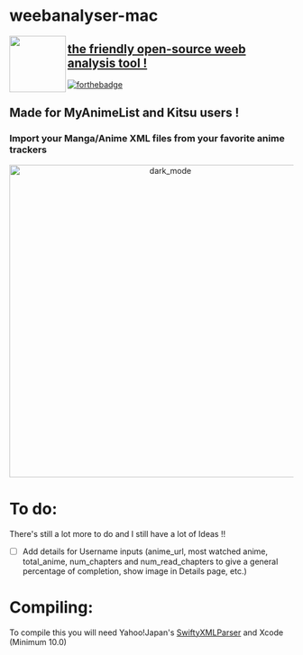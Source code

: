 # weebanalyser-mac
<img align="left" width="100" height="100" src="https://github.com/Yaroster/yarodsgn/Logo_weebanalyser_2.0.png">

## [the friendly open-source weeb analysis tool !](https://github.com/Yaroster/weebanalyser/releases)
[![forthebadge](https://forthebadge.com/images/badges/made-with-swift.svg)](https://forthebadge.com)

## Made for MyAnimeList and Kitsu users !
### Import your Manga/Anime XML files from your favorite anime trackers
<p align="center">
<img width="555" alt="dark_mode" src="https://github.com/Yaroster/weebanalyser/blob/master/wa_scr.png">

# To do:
There's still a lot more to do and I still have a lot of Ideas !!
- [ ] Add details for Username inputs (anime_url, most watched anime, total_anime, num_chapters and num_read_chapters to give a general percentage of completion, show image in Details page, etc.)

# Compiling:
To compile this you will need Yahoo!Japan's [SwiftyXMLParser](https://github.com/yahoojapan/SwiftyXMLParser)
and Xcode (Minimum 10.0)
